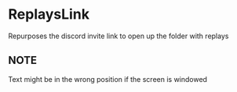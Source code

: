 # ReplaysLink
Repurposes the discord invite link to open up the folder with replays

## NOTE
Text might be in the wrong position if the screen is windowed
